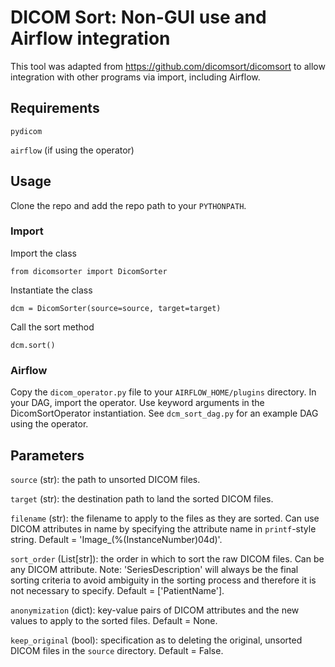 # DICOM Sort: Non-GUI use and Airflow integration

This tool was adapted from https://github.com/dicomsort/dicomsort to allow integration with other programs via import, 
including Airflow. 


## Requirements

`pydicom`

`airflow` (if using the operator)

## Usage

Clone the repo and add the repo path to your `PYTHONPATH`.

### Import

Import the class

`from dicomsorter import DicomSorter`

Instantiate the class

`dcm = DicomSorter(source=source, target=target)`

Call the sort method

`dcm.sort()`

### Airflow

Copy the `dicom_operator.py` file to your `AIRFLOW_HOME/plugins` directory. In your DAG, import the operator. Use
keyword arguments in the DicomSortOperator instantiation. See `dcm_sort_dag.py` for an example DAG using the operator.


## Parameters

`source` (str): the path to unsorted DICOM files.

`target` (str): the destination path to land the sorted DICOM files.

`filename` (str): the filename to apply to the files as they are sorted. Can use DICOM attributes in name by specifying
the attribute name in `printf`-style string. Default = 'Image_(%(InstanceNumber)04d)'.

`sort_order` (List[str]): the order in which to sort the raw DICOM files. Can be any DICOM attribute. Note: 
'SeriesDescription' will always be the final sorting criteria to avoid ambiguity in the sorting process and therefore it 
is not necessary to specify. Default = ['PatientName'].

`anonymization` (dict): key-value pairs of DICOM attributes and the new values to apply to the sorted files. 
Default = None.

`keep_original` (bool): specification as to deleting the original, unsorted DICOM files in the `source` directory. 
Default = False. 